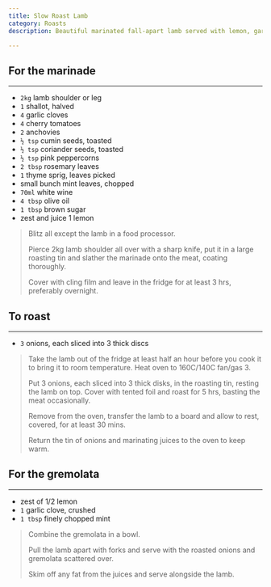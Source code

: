 ```yaml
---
title: Slow Roast Lamb 
category: Roasts
description: Beautiful marinated fall-apart lamb served with lemon, garlic and mint gremolata

--- 
```


## For the marinade 

---

* `2kg` lamb shoulder or leg
* `1` shallot, halved
* `4` garlic cloves
* `4` cherry tomatoes
* `2` anchovies
* `½ tsp` cumin seeds, toasted
* `½ tsp` coriander seeds, toasted
* `½ tsp` pink peppercorns
* `2 tbsp` rosemary leaves
* `1` thyme sprig, leaves picked
* small bunch mint leaves, chopped
* `70ml` white wine
* `4 tbsp` olive oil
* `1 tbsp` brown sugar
* zest and juice 1 lemon

> Blitz all except the lamb in a food processor.
>
> Pierce 2kg lamb shoulder all over with a sharp knife, put it in a large roasting tin and slather the marinade onto the meat, coating thoroughly.
>
> Cover with cling film and leave in the fridge for at least 3 hrs, preferably overnight.

## To roast

---

* `3` onions, each sliced into 3 thick discs

> Take the lamb out of the fridge at least half an hour before you cook it to bring it to room temperature. Heat oven to 160C/140C fan/gas 3.
>
> Put 3 onions, each sliced into 3 thick disks, in the roasting tin, resting the lamb on top. Cover with tented foil and roast for 5 hrs, basting the meat occasionally.
>
> Remove from the oven, transfer the lamb to a board and allow to rest, covered, for at least 30 mins.
>
> Return the tin of onions and marinating juices to the oven to keep warm.

## For the gremolata 

---

* zest of 1/2 lemon
* `1` garlic clove, crushed
* `1 tbsp` finely chopped mint
 
> Combine the gremolata in a bowl.
>
> Pull the lamb apart with forks and serve with the roasted onions and gremolata scattered over.
>
> Skim off any fat from the juices and serve alongside the lamb.
